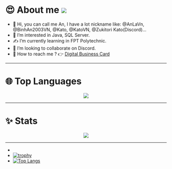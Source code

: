 # 😍 About me ![](https://komarev.com/ghpvc/?username=AnLaVN&color=blue&style=flat-square&label=PROFILE+VIEWS)
- 👋 Hi, you can call me An, I have a lot nickname like: @AnLaVn, @BinhAn2003VN, @Kato, @KatoVN, @Zukitori Kato(Discord)...
- 🤌 I’m interested in Java, SQL Server.
- ✍️ I’m currently learning in FPT Polytechnic.
- 🤝 I’m looking to collaborate on Discord.
- 🤙 How to reach me ? 👉 [Digital Business Card](https://anlavn.github.io/Binh_An-Credit/)
<hr>

# 🌐 Top Languages
<p align="center">
  <img src="https://github-readme-stats.vercel.app/api/top-langs/?username=AnLaVN&showicon=true&theme=tokyonight"/>
</p>
<hr>
 

# ✨ Stats
<p align="center"> 
  <img src="https://github-readme-stats.vercel.app/api/?username=AnLaVN&showicon=true&theme=tokyonight"/>
</p>
<hr>
  

- 
- [![trophy](https://github-profile-trophy.vercel.app/?username=AnLaVN&theme=dracula)](https://github.com/AnLaVN)
- [![Top Langs]()](https://github.com/AnLaVN)
